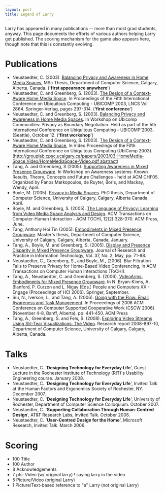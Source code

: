 ```yaml
---
layout: post
title: Legend of Larry
---
```



Larry has appeared in many publications -- more than most grad students, anyway. This page documents the efforts of various authors helping Larry get published. The scoring mechanism for the game also appears here, though note that this is constantly evolving.

# Publications

* Neustaedter, C. (2003). [Balancing Privacy and Awareness in Home Media Spaces](http://grouplab.cpsc.ucalgary.ca/grouplab/uploads/Publications/Publications/2003-Neustaedter.MScThesis.pdf), MSc Thesis, Department of Computer Science, Calgary, Alberta, Canada. (**'first appearance anywhere**')
* Neustaedter, C. and Greenberg, S. (2003). [The Design of a Context-Aware Home Media Space](http://grouplab.cpsc.ucalgary.ca/grouplab/uploads/Publications/Publications/2003-HomeMediaSpace.Ubicom.pdf). In Proceedings of the Fifth International Conference on Ubiquitous Computing - UBICOMP 2003, LNCS Vol 2864. Springer-Verlag, pages 297-314. (**'first conference**')
* Neustaedter, C. and Greenberg, S. (2003). [Balancing Privacy and Awareness in Home Media Spaces](http://grouplab.cpsc.ucalgary.ca/grouplab/uploads/Publications/Publications/2003-BalancingPrivacy.UbicomWorkshop.pdf). In Workshop on Ubicomp Communities: Privacy as Boundary Negotiation. Held as part of the 5th International Conference on Ubiquitous Computing - UBICOMP'2003. (Seattle), October 12. (**'first workshop**')
* Neustaedter, C. and Greenberg, S. (2003). [The Design of a Context-Aware Home Media Space](http://grouplab.cpsc.ucalgary.ca/papers/2003/03-HomeMedia-Space.Video/HomeMediaSpace_640x480.wmv), In Video Proceedings of the Fifth International Conference on Ubiquitous Computing (UbiComp 2003). ([http://grouplab.cpsc.ucalgary.ca/papers/2003/03-HomeMedia-Space.Video/HomeMediaSpace-Video.pdf abstract](http://grouplab.cpsc.ucalgary.ca/papers/2003/03-HomeMedia-Space.Video/HomeMediaSpace-Video.pdf%20abstract))
* Tang, A. and Greenberg, S (2005). [Supporting Awareness in Mixed Presence Groupware](http://grouplab.cpsc.ucalgary.ca/grouplab/uploads/Publications/Publications/2005-MixedPresenceGW.CHIWorkshop.pdf). In Workshop on Awareness systems: Known Results, Theory, Concepts and Future Challenges - held at ACM CHI'05. Organized by Panos Markopoulos, de Ruyter, Boris, and Mackay, Wendy, April.
* Boyle, M. (2005). [Privacy in Media Spaces](http://grouplab.cpsc.ucalgary.ca/Publications/2005-Boyle.PhDThesis). PhD thesis, Department of Computer Science, University of Calgary, Calgary, Alberta Canada, April.
* Boyle, M. and Greenberg, S. (2005). [The Language of Privacy: Learning from Video Media Space Analysis and Design](http://grouplab.cpsc.ucalgary.ca/Publications/2005-LanguagePrivacy.TOCHI). ACM Transactions on Computer-Human Interaction - ACM TOCHI, 12(2):328-370. ACM Press, June.
* Tang, Anthony Hoi Tin (2005). [Embodiments in Mixed Presence Groupware](http://grouplab.cpsc.ucalgary.ca/grouplab/uploads/Publications/Publications/2005-Tang.MScThesis.pdf). Master's thesis, Department of Computer Science, University of Calgary, Calgary, Alberta, Canada, January.
* Tang, A., Boyle, M. and Greenberg, S. (2005). [Display and Presence Disparity in Mixed Presence Groupware](http://grouplab.cpsc.ucalgary.ca/papers/2005/05-DisplayandPresenceDisparity.AUIC/DisplayandPresenceDisparity-JRPIT-2005.pdf). Journal of Research and Practice in Information Technology, Vol. 37, No. 2, May, pp: 71-88.
* Neustaedter, C., Greenberg, S., and Boyle, M., (2006). Blur Filtration Fails to Preserve Privacy for Home-Based Video Conferencing, In ACM Transactions on Computer Human Interactions (ToCHI).
* Tang, A., Neustaedter, C. and Greenberg, S. (2006). [VideoArms: Embodiments for Mixed Presence Groupware](http://grouplab.cpsc.ucalgary.ca/grouplab/uploads/Publications/Publications/2006-Videoarms.BHCI.pdf). In N. Bryan-Kinns, A. Blanford, P. Curzon and L. Nigay (Eds.) People and Computers XX - Engage (Proceedings of HCI 2006). Springer, September.
* Siu, N., Iverson, L., and Tang, A. (2006). [Going with the Flow: Email Awareness and Task Management](http://www.ece.ubc.ca/~tonyt/papers/2006-cscw2006-going-with-the-flow.pdf). In Proceedings of 2006 ACM Conference on Computer Supported Cooperative Work (CSCW 2006). (November 4-8, Banff, Alberta). pp: 441-450. ACM Press
* Tang, A., Greenberg, S. and Fels, S. (2008). [Exploring Video Streams Using Slit-Tear Visualizations: The Video](http://grouplab.cpsc.ucalgary.ca/grouplab/uploads/Publications/Publications/2008-SlitTearVideo.Report2008-897-10.wmv). Research report 2008-897-10, Department of Computer Science, University of Calgary, Calgary, Alberta, Canada.

# Talks

* Neustaedter, C. **'Designing Technology for Everyday Life**', Guest Lecture in the Rochester Institute of Technology (RIT)'s Usability Engineering course. January 2008.
* Neustaedter, C. **'Designing Technology for Everyday Life**', Invited Talk at the Human Factors and Ergonomics Society of Rochester, NY. December 2007.
* Neustaedter, C. **'Designing Technology for Everyday Life**', University of Rochester, Department of Computer Science Colloquium. October 2007.
* Neustaedter, C. **'Supporting Collaboration Through Human-Centred Design**', AT&T Research Labs, Invited Talk. October 2006.
* Neustaedter, C. **'User-Centred Design for the Home**', Microsoft Research, Invited Talk. March 2006.

# Scoring

* 100 Title
* 100 Author
* 8 Acknowledgements
* 7 pts: Video (w/ original larry) ! saying larry in the video
* 5 Picture/Video (original Larry)
* 1 Picture/Text-based reference to "a" Larry (not original Larry)

